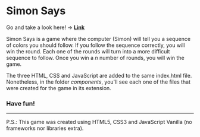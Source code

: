# Simon Says

Go and take a look here! -> **[Link](http://kevinjzea.com/simon-says/index.html)**

Simon Says is a game where the computer (Simon) will tell you a sequence of colors you should follow. If you follow the sequence correctly, you will win the round. Each one of the rounds will turn into a more difficult sequence to follow. Once you win a _n_ number of rounds, you will win the game.

The three HTML, CSS and JavaScript are added to the same index.html file. Nonetheless, in the folder _components_, you'll see each one of the files that were created for the game in its extension.

### Have fun!

---

P.S.: This game was created using HTML5, CSS3 and JavaScript Vanilla (no frameworks nor libraries extra).

